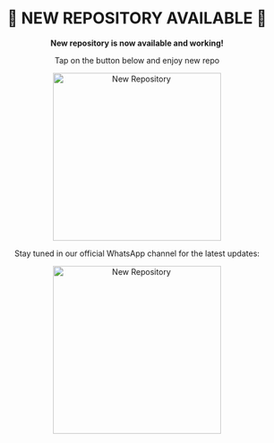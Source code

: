 <h1 align="center">🚧 NEW REPOSITORY AVAILABLE 🚧</h1>

<p align="center">
  <strong>New repository is now available and working!</strong>  
</p>

<p align="center">
  Tap on the button below and enjoy new repo
</p>

<p align="center">
  <a href="https://github.com/ibrahimadams254/BWM-XMD-QUANTUM">
    <img src="https://img.shields.io/badge/NEW_REPOSITORY-blue?style=for-the-badge&logo=github" 
    alt="New Repository" width="300"/>
  </a>
</p>

<p align="center">
  Stay tuned in our official WhatsApp channel for the latest updates:  

  
  <p align="center">
  <a href="https://whatsapp.com/channel/0029VaZuGSxEawdxZK9CzM0Y">
    <img src="https://img.shields.io/badge/TAP_HERE_TO_FOLLOW_OUR_CHANNEL-green?style=for-the-badge&logo=github" 
    alt="New Repository" width="300"/>
  </a>
</p>
  
 
